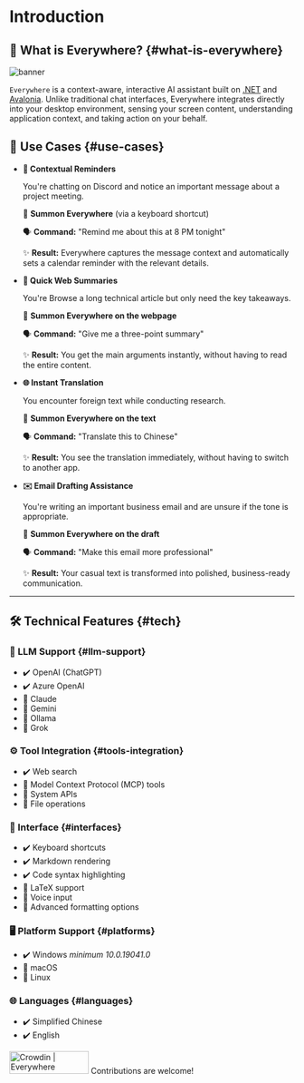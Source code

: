 # Introduction

## 🤔 What is Everywhere? {#what-is-everywhere}

![banner](/banner.webp)

`Everywhere` is a context-aware, interactive AI assistant built on [.NET](https://dotnet.microsoft.com/) and [Avalonia](https://avaloniaui.net/). Unlike traditional chat interfaces, Everywhere integrates directly into your desktop environment, sensing your screen content, understanding application context, and taking action on your behalf.

## 🌟 Use Cases {#use-cases}

- **💬 Contextual Reminders**

  You're chatting on Discord and notice an important message about a project meeting.

  📌 **Summon Everywhere** (via a keyboard shortcut)

  🗣️ **Command:** "Remind me about this at 8 PM tonight"

  ✨ **Result:** Everywhere captures the message context and automatically sets a calendar reminder with the relevant details.

- **📰 Quick Web Summaries**

  You're Browse a long technical article but only need the key takeaways.

  📌 **Summon Everywhere on the webpage**

  🗣️ **Command:** "Give me a three-point summary"

  ✨ **Result:** You get the main arguments instantly, without having to read the entire content.

- **🌐 Instant Translation**

  You encounter foreign text while conducting research.

  📌 **Summon Everywhere on the text**

  🗣️ **Command:** "Translate this to Chinese"

  ✨ **Result:** You see the translation immediately, without having to switch to another app.

- **✉️ Email Drafting Assistance**

  You're writing an important business email and are unsure if the tone is appropriate.

  📌 **Summon Everywhere on the draft**

  🗣️ **Command:** "Make this email more professional"

  ✨ **Result:** Your casual text is transformed into polished, business-ready communication.

---

## 🛠️ Technical Features {#tech}

### 🤖 LLM Support {#llm-support}

- ✔️ OpenAI (ChatGPT)
- ✔️ Azure OpenAI
- 🚧 Claude
- 🚧 Gemini
- 🚧 Ollama
- 🚧 Grok

### ⚙️ Tool Integration {#tools-integration}

- ✔️ Web search
- 🚧 Model Context Protocol (MCP) tools
- 🚧 System APIs
- 🚧 File operations

### 🫧 Interface {#interfaces}

- ✔️ Keyboard shortcuts
- ✔️ Markdown rendering
- ✔️ Code syntax highlighting
- 🚧 LaTeX support
- 🚧 Voice input
- 🚧 Advanced formatting options

### 🖥️ Platform Support {#platforms}

- ✔️ Windows *minimum 10.0.19041.0*
- 🚧 macOS
- 🚧 Linux

### 🌐 Languages {#languages}

- ✔️ Simplified Chinese
- ✔️ English

<a href="https://crowdin.com/project/everywhere" rel="nofollow" target="_blank"><img style="width:140;height:40px" src="https://badges.crowdin.net/badge/dark/crowdin-on-light.png" srcset="https://badges.crowdin.net/badge/dark/crowdin-on-light.png 1x,https://badges.crowdin.net/badge/dark/crowdin-on-light@2x.png 2x" alt="Crowdin | Everywhere" /></a>
Contributions are welcome!